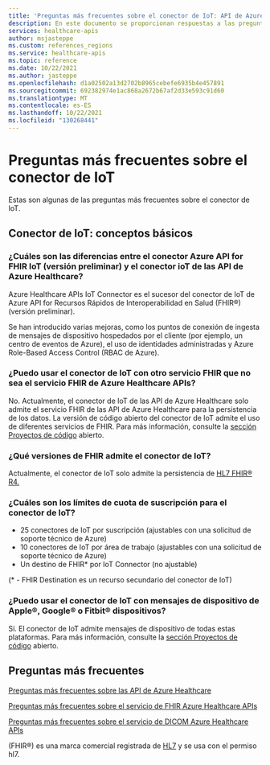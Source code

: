 ```yaml
---
title: 'Preguntas más frecuentes sobre el conector de IoT: API de Azure Healthcare'
description: En este documento se proporcionan respuestas a las preguntas más frecuentes sobre el conector de IoT.
services: healthcare-apis
author: msjasteppe
ms.custom: references_regions
ms.service: healthcare-apis
ms.topic: reference
ms.date: 10/22/2021
ms.author: jasteppe
ms.openlocfilehash: d1a02502a13d2702b8965cebefe6935b4e457891
ms.sourcegitcommit: 692382974e1ac868a2672b67af2d33e593c91d60
ms.translationtype: MT
ms.contentlocale: es-ES
ms.lasthandoff: 10/22/2021
ms.locfileid: "130268441"
---
```

# <a name="frequently-asked-questions-about-iot-connector"></a>Preguntas más frecuentes sobre el conector de IoT

Estas son algunas de las preguntas más frecuentes sobre el conector de IoT.

## <a name="iot-connector-the-basics"></a>Conector de IoT: conceptos básicos

### <a name="what-are-the-differences-between-the-azure-api-for-fhir-iot-connector-preview-and-the-azure-healthcare-apis-iot-connector"></a>¿Cuáles son las diferencias entre el conector Azure API for FHIR IoT (versión preliminar) y el conector ioT de las API de Azure Healthcare?

Azure Healthcare APIs IoT Connector es el sucesor del conector de IoT de Azure API for Recursos Rápidos de Interoperabilidad en Salud (FHIR&#174;) (versión preliminar). 

Se han introducido varias mejoras, como los puntos de conexión de ingesta de mensajes de dispositivo hospedados por el cliente (por ejemplo, un centro de eventos de Azure), el uso de identidades administradas y Azure Role-Based Access Control (RBAC de Azure).

### <a name="can-i-use-iot-connector-with-a-different-fhir-service-other-than-the-azure-healthcare-apis-fhir-service"></a>¿Puedo usar el conector de IoT con otro servicio FHIR que no sea el servicio FHIR de Azure Healthcare APIs?

No. Actualmente, el conector de IoT de las API de Azure Healthcare solo admite el servicio FHIR de las API de Azure Healthcare para la persistencia de los datos. La versión de código abierto del conector de IoT admite el uso de diferentes servicios de FHIR. Para más información, consulte la [sección Proyectos de código](iot-git-projects.md) abierto.  

### <a name="what-versions-of-fhir-does-the-iot-connector-support"></a>¿Qué versiones de FHIR admite el conector de IoT?

Actualmente, el conector de IoT solo admite la persistencia de [HL7 FHIR&#174; R4.](https://www.hl7.org/implement/standards/product_brief.cfm?product_id=491) 

### <a name="what-are-the-subscription-quota-limits-for-iot-connector"></a>¿Cuáles son los límites de cuota de suscripción para el conector de IoT?

* 25 conectores de IoT por suscripción (ajustables con una solicitud de soporte técnico de Azure)
* 10 conectores de IoT por área de trabajo (ajustables con una solicitud de soporte técnico de Azure)
* Un destino de FHIR* por IoT Connector (no ajustable)

(* - FHIR Destination es un recurso secundario del conector de IoT)

### <a name="can-i-use-the-iot-connector-with-device-messages-from-apple174-google174-or-fitbit174-devices"></a>¿Puedo usar el conector de IoT con mensajes de dispositivo de Apple&#174;, Google&#174; o Fitbit&#174; dispositivos?

Sí. El conector de IoT admite mensajes de dispositivo de todas estas plataformas. Para más información, consulte la [sección Proyectos de código](iot-git-projects.md) abierto.  

## <a name="more-frequently-asked-questions"></a>Preguntas más frecuentes
[Preguntas más frecuentes sobre las API de Azure Healthcare](../healthcare-apis-faqs.md)

[Preguntas más frecuentes sobre el servicio de FHIR Azure Healthcare APIs](../fhir/fhir-faq.md)

[Preguntas más frecuentes sobre el servicio de DICOM Azure Healthcare APIs](../dicom/dicom-services-faqs.yml)

(FHIR&#174;) es una marca comercial registrada de [HL7](https://hl7.org/fhir/) y se usa con el permiso hl7.